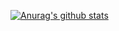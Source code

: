 [![Anurag's github stats](https://github-readme-stats.vercel.app/api?username=yuxguo&count_private=true)](https://github.com/anuraghazra/github-readme-stats)
